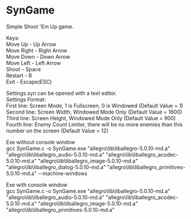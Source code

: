 # SynGame
Simple Shoot 'Em Up game.

Keys:\
Move Up - Up Arrow\
Move Right - Right Arrow\
Move Down - Down Arrow\
Move Left - Left Arrow\
Shoot - Space\
Restart - R\
Exit - Escape(ESC)

Settings.syn can be opened with a text editor.\
Settings Format:\
First line: Screen Mode, 1 is Fullscreen, 0 is Windowed (Default Value = 1)\
Second line: Screen Width, Windowed Mode Only (Default Value = 1600)\
Third line: Screen Height, Windowed Mode Only (Default Value = 900)\
Fourth line: Enemy Count Limiter, there will be no more enemies than this number on the screen (Default Value = 12)

Exe without console window\
gcc SynGame.c -o SynGame.exe "allegro\lib\liballegro-5.0.10-md.a" "allegro\lib\liballegro_audio-5.0.10-md.a" "allegro\lib\liballegro_acodec-5.0.10-md.a" "allegro\lib\liballegro_image-5.0.10-md.a" "allegro\lib\liballegro_dialog-5.0.10-md.a" "allegro\lib\liballegro_primitives-5.0.10-md.a" --machine-windows

Exe with console window\
gcc SynGame.c -o SynGame.exe "allegro\lib\liballegro-5.0.10-md.a" "allegro\lib\liballegro_audio-5.0.10-md.a" "allegro\lib\liballegro_acodec-5.0.10-md.a" "allegro\lib\liballegro_image-5.0.10-md.a" "allegro\lib\liballegro_primitives-5.0.10-md.a"